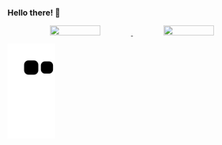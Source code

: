 ### Hello there!  👋

<div align="center">
   <a href="https://github.com/felipepellizzon">
   <img height="30%" width="45%" src="https://github-readme-stats.vercel.app/api?username=felipepellizzon&show_icons=true&theme=radical">
   <img height="30%" width="45%" src="https://github-readme-stats.vercel.app/api/top-langs/?username=felipepellizzon&layout=compact">
   </a>   
</div>

   ![Snake animation](https://github.com/felipepellizzon/felipepellizzon/blob/output/github-contribution-grid-snake.svg)
